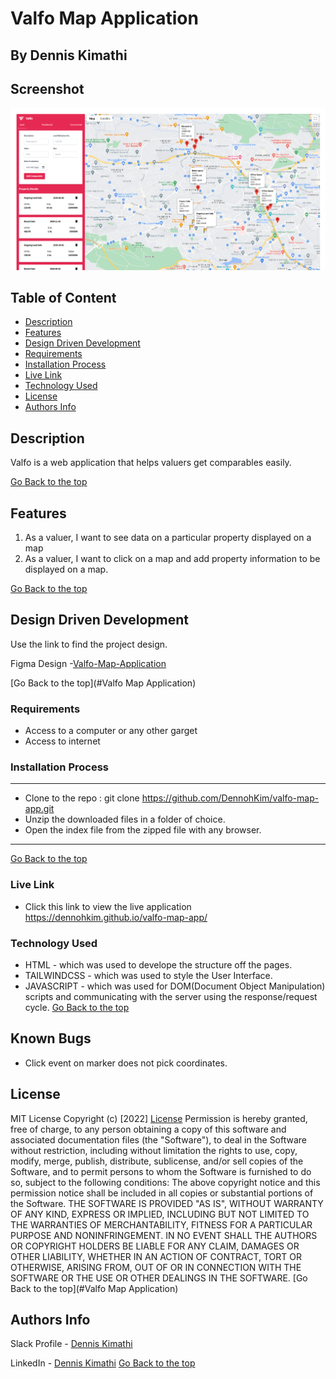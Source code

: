 # Valfo Map Application
## By Dennis Kimathi

## Screenshot
 ![image](./assets/images/valfo.png)

 ## Table of Content
 - [Description](#description)
 - [Features](#features)
 - [Design Driven Development](#Design-Driven-Development)
 - [Requirements](#requirements)
 - [Installation Process](#installation-Process)
 - [Live Link](#Live-Link)
 - [Technology  Used](#technology-Used)
 - [License](#license)
 - [Authors Info](#Authors-Info)


## Description
<p>Valfo is a web application that helps valuers get comparables easily.</p>

[Go Back to the top](#Valfo-Map-Application)
## Features

1. As a valuer, I want to see data on a particular property displayed on a map
2. As a valuer, I want to  click on a map and add property information to be displayed on a map.

[Go Back to the top](#Valfo-Map-Application)

## Design Driven Development

Use the link to find the project design.

Figma Design -[Valfo-Map-Application](https://www.figma.com/file/Aycibqlg8MyOG1jUykOD3l/Valfo?node-id=503%3A50)

[Go Back to the top](#Valfo Map Application)

 ###  Requirements
 * Access to  a computer or any other garget
 * Access to internet

 ### Installation Process
 ****
* Clone to the repo : git clone https://github.com/DennohKim/valfo-map-app.git
* Unzip the downloaded files in a folder of choice.
* Open the index file from the zipped file with any browser.
 ****
 [Go Back to the top](#Valfo-Map-Application)

### Live Link
- Click this link to view the live application https://dennohkim.github.io/valfo-map-app/

### Technology  Used
* HTML - which was used to develope the structure off the pages.
* TAILWINDCSS - which was used to style the User Interface.
* JAVASCRIPT - which was used for DOM(Document Object Manipulation) scripts and communicating with the server using the response/request cycle.
[Go Back to the top](#Valfo-Map-Application)

## Known Bugs
* Click event on marker does not pick coordinates.

## License
MIT License
Copyright (c) [2022] [License](LICENSE.txt)
Permission is hereby granted, free of charge, to any person obtaining a copy
of this software and associated documentation files (the "Software"), to deal
in the Software without restriction, including without limitation the rights
to use, copy, modify, merge, publish, distribute, sublicense, and/or sell
copies of the Software, and to permit persons to whom the Software is
furnished to do so, subject to the following conditions:
The above copyright notice and this permission notice shall be included in all
copies or substantial portions of the Software.
THE SOFTWARE IS PROVIDED "AS IS", WITHOUT WARRANTY OF ANY KIND, EXPRESS OR
IMPLIED, INCLUDING BUT NOT LIMITED TO THE WARRANTIES OF MERCHANTABILITY,
FITNESS FOR A PARTICULAR PURPOSE AND NONINFRINGEMENT. IN NO EVENT SHALL THE
AUTHORS OR COPYRIGHT HOLDERS BE LIABLE FOR ANY CLAIM, DAMAGES OR OTHER
LIABILITY, WHETHER IN AN ACTION OF CONTRACT, TORT OR OTHERWISE, ARISING FROM,
OUT OF OR IN CONNECTION WITH THE SOFTWARE OR THE USE OR OTHER DEALINGS IN THE
SOFTWARE.
[Go Back to the top](#Valfo Map Application)

## Authors Info
Slack Profile - [Dennis Kimathi](https://app.slack.com/client/T0101L740P4/C010E0J8BRA/user_profile/U03CYMSV3DZ)

LinkedIn - [Dennis Kimathi](https://www.linkedin.com/in/dennis-kimathi-46326711b/)
[Go Back to the top](#Valfo-Map-Application)